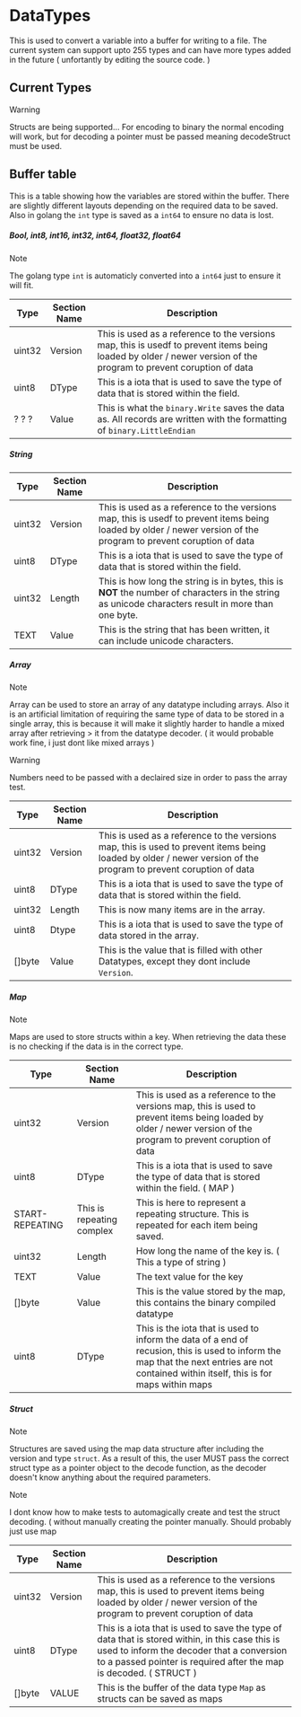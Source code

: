 # DataTypes

This is used to convert a variable into a buffer for writing to a file. The current system can support upto 255 types and can have more types added in the future ( unfortantly by editing the source code. )


## Current Types

> [!WARNing]
> Structs are being supported... For encoding to binary the normal encoding will work, but for decoding a pointer must be passed meaning decodeStruct must be used. 

## Buffer table

This is a table showing how the variables are stored within the buffer. There are slightly different layouts depending on the required data to be saved. Also in golang the `int` type is saved as a `int64` to ensure no data is lost.

##### Bool, int8, int16, int32, int64, float32, float64
> [!NOTE]
> The golang type `int` is automaticly converted into a `int64` just to ensure it will fit. 

| Type | Section Name | Description |
|-|-|-|
| uint32|Version|This is used as a reference to the versions map, this is usedf to prevent items being loaded by older / newer version of the program to prevent coruption of data|
| uint8| DType | This is a iota that is used to save the type of data that is stored within the field.|
| ? ? ? | Value | This is what the `binary.Write` saves the data as. All records are written with the formatting of `binary.LittleEndian`

##### String

| Type | Section Name | Description |
|-|-|-|
| uint32|Version|This is used as a reference to the versions map, this is usedf to prevent items being loaded by older / newer version of the program to prevent coruption of data|
| uint8| DType | This is a iota that is used to save the type of data that is stored within the field.|
| uint32 | Length | This is how long the string is in bytes, this is <b>NOT</b> the number of characters in the string as unicode characters result in more than one byte.
| TEXT | Value | This is the string that has been written, it can include unicode characters.


##### Array 

> [!Note]
> Array can be used to store an array of any datatype including arrays. Also it is an artificial limitation of requiring the same type of data to be stored in a single array, this is because it will make it slightly harder to handle a mixed array after retrieving > it from the datatype decoder. ( it would probable work fine, i just dont like mixed arrays )

> [!Warning]
> Numbers need to be passed with a declaired size in order to pass the array test.


 Type | Section Name | Description |
|-|-|-|
| uint32|Version|This is used as a reference to the versions map, this is used to prevent items being loaded by older / newer version of the program to prevent coruption of data|
| uint8| DType | This is a iota that is used to save the type of data that is stored within the field.|
|uint32| Length| This is now many items are in the array.
| uint8| Dtype | This is a iota that is used to save the type of data stored in the array.|
|[]byte|Value|This is the value that is filled with other Datatypes, except they dont include `Version`. 


##### Map 
> [!NOTE]
> Maps are used to store structs within a key. When retrieving the data these is no checking if the data is in the correct type.

|Type|Section Name |Description|
|-|-|-|
| uint32|Version|This is used as a reference to the versions map, this is used to prevent items being loaded by older / newer version of the program to prevent coruption of data|
| uint8| DType | This is a iota that is used to save the type of data that is stored within the field. ( MAP ) |
| START-REPEATING | This is repeating complex| This is here to represent a repeating structure. This is repeated for each item being saved. |
| uint32 | Length | How long the name of the key is. ( This a type of string ) 
| TEXT | Value | The text value for the key|
| []byte | Value | This is the value stored by the map, this contains the binary compiled datatype |
| uint8| DType | This is the iota that is used to inform the data of a end of recusion, this is used to inform the map that the next entries are not contained within itself, this is for maps within maps |

##### Struct
> [!NOTE]
> Structures are saved using the map data structure after including the version and type `struct`. As a result of this, the user MUST pass the correct struct type as a pointer object to the decode function, as the decoder doesn't know anything about the required parameters.


> [!NOTE]
> I dont know how to make tests to automagically create and test the struct decoding. ( without manually creating the pointer manually. Should probably just use map


|Type|Section Name |Description|
|-|-|-|
| uint32|Version|This is used as a reference to the versions map, this is used to prevent items being loaded by older / newer version of the program to prevent coruption of data|
| uint8| DType | This is a iota that is used to save the type of data that is stored within, in this case this is used to inform the decoder that a conversion to a passed pointer is required after the map is decoded. ( STRUCT )
| []byte | VALUE | This is the buffer of the data type `Map` as structs can be saved as maps
